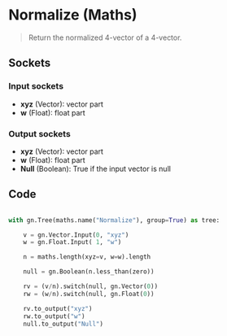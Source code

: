 # Normalize (Maths)

> Return the normalized 4-vector of a 4-vector.

## Sockets

### Input sockets

- **xyz** (Vector): vector part
- **w** (Float): float part

### Output sockets

- **xyz** (Vector): vector part
- **w** (Float): float part
- **Null** (Boolean): True if the input vector is null


## Code

``` python

with gn.Tree(maths.name("Normalize"), group=True) as tree:

    v = gn.Vector.Input(0, "xyz")
    w = gn.Float.Input( 1, "w")

    n = maths.length(xyz=v, w=w).length

    null = gn.Boolean(n.less_than(zero))

    rv = (v/n).switch(null, gn.Vector(0))
    rw = (w/n).switch(null, gn.Float(0))

    rv.to_output("xyz")
    rw.to_output("w")
    null.to_output("Null")


```


